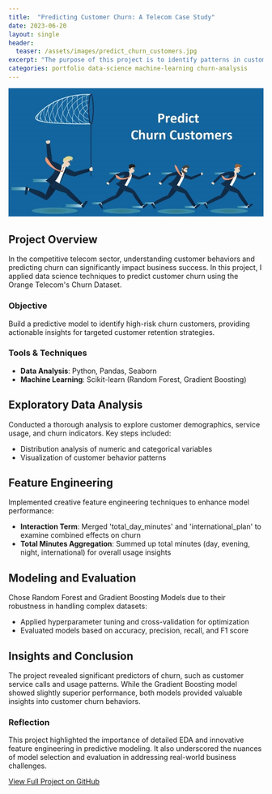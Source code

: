 ```yaml
---
title:  "Predicting Customer Churn: A Telecom Case Study"
date: 2023-06-20
layout: single
header:
  teaser: /assets/images/predict_churn_customers.jpg
excerpt: "The purpose of this project is to identify patterns in customer behavior that predict churn."
categories: portfolio data-science machine-learning churn-analysis
---
```


![Customer Churn](/assets/images/predict_churn_customers.jpg)


## Project Overview

In the competitive telecom sector, understanding customer behaviors and predicting churn can significantly impact business success. In this project, I applied data science techniques to predict customer churn using the Orange Telecom's Churn Dataset.

### Objective

Build a predictive model to identify high-risk churn customers, providing actionable insights for targeted customer retention strategies.

### Tools & Techniques

- **Data Analysis**: Python, Pandas, Seaborn
- **Machine Learning**: Scikit-learn (Random Forest, Gradient Boosting)

## Exploratory Data Analysis

Conducted a thorough analysis to explore customer demographics, service usage, and churn indicators. Key steps included:

- Distribution analysis of numeric and categorical variables
- Visualization of customer behavior patterns

## Feature Engineering

Implemented creative feature engineering techniques to enhance model performance:

- **Interaction Term**: Merged 'total_day_minutes' and 'international_plan' to examine combined effects on churn
- **Total Minutes Aggregation**: Summed up total minutes (day, evening, night, international) for overall usage insights

## Modeling and Evaluation

Chose Random Forest and Gradient Boosting Models due to their robustness in handling complex datasets:

- Applied hyperparameter tuning and cross-validation for optimization
- Evaluated models based on accuracy, precision, recall, and F1 score

## Insights and Conclusion

The project revealed significant predictors of churn, such as customer service calls and usage patterns. While the Gradient Boosting model showed slightly superior performance, both models provided valuable insights into customer churn behaviors.

### Reflection

This project highlighted the importance of detailed EDA and innovative feature engineering in predictive modeling. It also underscored the nuances of model selection and evaluation in addressing real-world business challenges.

[View Full Project on GitHub](https://github.com/timothyrobbinscpa/new_customer_churn)

